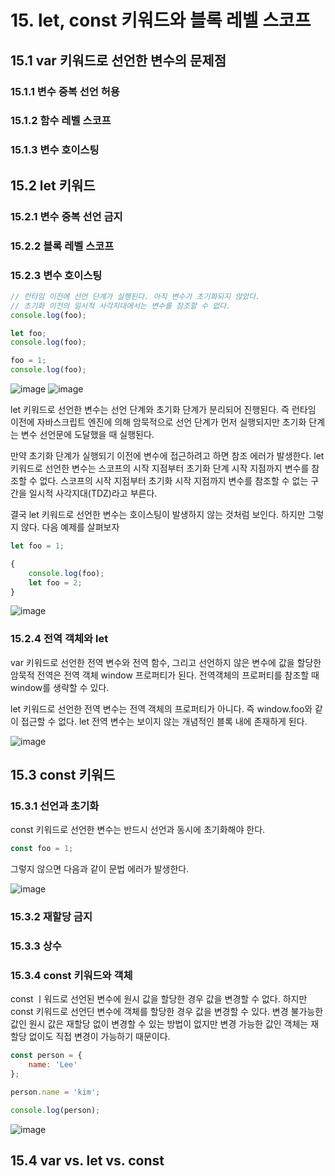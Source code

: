 # 15. let, const 키워드와 블록 레벨 스코프
## 15.1 var 키워드로 선언한 변수의 문제점
### 15.1.1 변수 중복 선언 허용
### 15.1.2 함수 레벨 스코프
### 15.1.3 변수 호이스팅
## 15.2 let 키워드
### 15.2.1 변수 중복 선언 금지
### 15.2.2 블록 레벨 스코프
### 15.2.3 변수 호이스팅

```javascript
// 런타임 이전에 선언 단계가 실행된다. 아직 변수가 초기화되지 않았다.
// 초기화 이전의 일시적 사각지대에서는 변수를 참조할 수 없다.
console.log(foo);

let foo;
console.log(foo);

foo = 1;
console.log(foo);
```

![image](https://github.com/user-attachments/assets/e235b98c-263a-4c5b-ad6d-55bddc674e3f)
![image](https://github.com/user-attachments/assets/6043f5a6-cb19-4945-a047-7f6db4a1773d)

let 키워드로 선언한 변수는 선언 단계와 초기화 단계가 분리되어 진행된다.
즉 런타임 이전에 자바스크립트 엔진에 의해 암묵적으로 선언 단계가 먼저 실행되지만 초기화 단계는 변수 선언문에 도달했을 때 실행된다.

만약 초기화 단계가 실행되기 이전에 변수에 접근하려고 하면 참조 에러가 발생한다.
let 키워드로 선언한 변수는 스코프의 시작 지점부터 초기화 단계 시작 지점까지 변수를 참조할 수 없다.
스코프의 시작 지점부터 초기화 시작 지점까지 변수를 참조할 수 없는 구간을 일시적 사각지대(TDZ)라고 부른다.

결국 let 키워드로 선언한 변수는 호이스팅이 발생하지 않는 것처럼 보인다.
하지만 그렇지 않다.
다음 예제를 살펴보자

```javascript
let foo = 1;

{
    console.log(foo);
    let foo = 2;
}
```
![image](https://github.com/user-attachments/assets/b3188590-2bfd-430f-9d1d-64e838b2a2f5)


### 15.2.4 전역 객체와 let

var 키워드로 선언한 전역 변수와 전역 함수,
그리고 선언하지 않은 변수에 값을 할당한 암묵적 전역은 전역 객체 window 프로퍼티가 된다.
전역객체의 프로퍼티를 참조할 때 window를 생략할 수 있다.

let 키워드로 선언한 전역 변수는 전역 객체의 프로퍼티가 아니다.
즉 window.foo와 같이 접근할 수 없다.
let 전역 변수는 보이지 않는 개념적인 블록 내에 존재하게 된다.

![image](https://github.com/user-attachments/assets/f66f4b5a-d2b8-44b7-8319-55b86ef01b1f)


## 15.3 const 키워드

### 15.3.1 선언과 초기화

const 키워드로 선언한 변수는 반드시 선언과 동시에 초기화해야 한다.

```javascript
const foo = 1;
```

그렇지 않으면 다음과 같이 문법 에러가 발생한다.

![image](https://github.com/user-attachments/assets/ad72d548-e5ef-4bf4-9940-de9af1d96d6b)




### 15.3.2 재할당 금지
### 15.3.3 상수
### 15.3.4 const 키워드와 객체

const ㅣ워드로 선언된 변수에 원시 값을 할당한 경우 값을 변경할 수 없다.
하지만 const 키워드로 선언딘 변수에 객체를 할당한 경우 값을 변경할 수 있다.
변경 불가능한 값인 원시 값은 재할당 없이 변경할 수 있는 방법이 없지만 변경 가능한 값인 객체는 재할당 없이도 직접 변경이 가능하기 때문이다.

```javascript
const person = {
    name: 'Lee'
};

person.name = 'kim';

console.log(person);
```
![image](https://github.com/user-attachments/assets/2cb258a9-cbfe-4bd3-bd5b-93f02a76f069)


## 15.4 var vs. let vs. const
